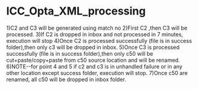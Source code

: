 # ICC_Opta_XML_processing
1)C2 and C3 will be generated using match no
2)First C2 ,then C3 will be processed.
3)If C2 is dropped in inbox and not processed in 7 minutes, execution will stop
4)Once C2 is processed successfully (file is in success folder),then only c3 will be dropped in inbox.
5)Once C3 is processed successfully (file is in success folder),then only c50 will be cut+paste/copy+paste from
   c50 source location and will be renamed.
6)NOTE--for point 4 and 5 if c2 and c3 is in unhandled failure or in any other location except success folder, execution will stop.
7)Once c50 are renamed, all c50 will be dropped in inbox folder.
